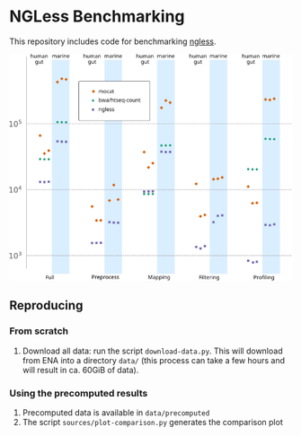# NGLess Benchmarking

This repository includes code for benchmarking [ngless](http://ngless.embl.de).

![Result](benchmark.png)

## Reproducing

### From scratch

1. Download all data: run the script `download-data.py`. This will download
from ENA into a directory `data/` (this process can take a few hours and will
result in ca. 60GiB of data).

### Using the precomputed results

1. Precomputed data is available in `data/precomputed`
2. The script `sources/plot-comparison.py` generates the comparison plot

